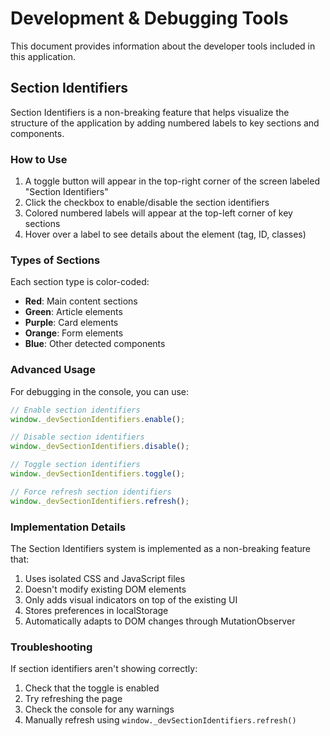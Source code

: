 # Development & Debugging Tools

This document provides information about the developer tools included in this application.

## Section Identifiers

Section Identifiers is a non-breaking feature that helps visualize the structure of the application by adding numbered labels to key sections and components.

### How to Use

1. A toggle button will appear in the top-right corner of the screen labeled "Section Identifiers"
2. Click the checkbox to enable/disable the section identifiers
3. Colored numbered labels will appear at the top-left corner of key sections
4. Hover over a label to see details about the element (tag, ID, classes)

### Types of Sections

Each section type is color-coded:

- **Red**: Main content sections
- **Green**: Article elements
- **Purple**: Card elements
- **Orange**: Form elements
- **Blue**: Other detected components

### Advanced Usage

For debugging in the console, you can use:

```javascript
// Enable section identifiers
window._devSectionIdentifiers.enable();

// Disable section identifiers
window._devSectionIdentifiers.disable();

// Toggle section identifiers
window._devSectionIdentifiers.toggle();

// Force refresh section identifiers
window._devSectionIdentifiers.refresh();
```

### Implementation Details

The Section Identifiers system is implemented as a non-breaking feature that:

1. Uses isolated CSS and JavaScript files
2. Doesn't modify existing DOM elements
3. Only adds visual indicators on top of the existing UI
4. Stores preferences in localStorage
5. Automatically adapts to DOM changes through MutationObserver

### Troubleshooting

If section identifiers aren't showing correctly:

1. Check that the toggle is enabled
2. Try refreshing the page
3. Check the console for any warnings
4. Manually refresh using `window._devSectionIdentifiers.refresh()`